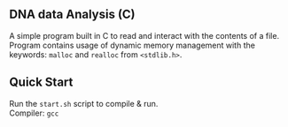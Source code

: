 ## DNA data Analysis (C)

A simple program built in C to read and interact with the contents of a file.  
Program contains usage of dynamic memory management with the keywords: `malloc` and `realloc` from `<stdlib.h>`.  

## Quick Start
Run the `start.sh` script to compile & run.  
Compiler: `gcc`
